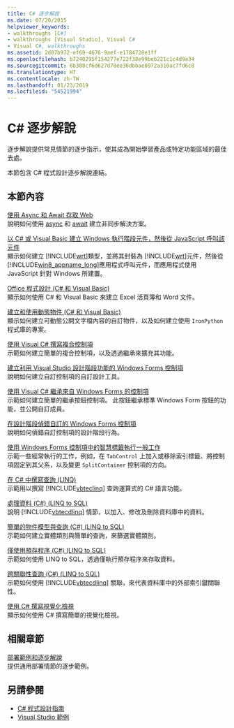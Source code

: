 ```yaml
---
title: C# 逐步解說
ms.date: 07/20/2015
helpviewer_keywords:
- walkthroughs [C#]
- walkthroughs [Visual Studio], Visual C#
- Visual C#, walkthroughs
ms.assetid: 2d07b972-ef69-4676-9aef-e1784728e1ff
ms.openlocfilehash: b7240295f154277e722f38e99beb221c1c4d9a34
ms.sourcegitcommit: 6b308cf6d627d78ee36dbbae8972a310ac7fd6c8
ms.translationtype: HT
ms.contentlocale: zh-TW
ms.lasthandoff: 01/23/2019
ms.locfileid: "54521994"
---
```

# <a name="c-walkthroughs"></a>C# 逐步解說
逐步解說提供常見情節的逐步指示，使其成為開始學習產品或特定功能區域的最佳去處。  
  
 本節包含 C# 程式設計逐步解說連結。  
  
## <a name="in-this-section"></a>本節內容  

 [使用 Async 和 Await 存取 Web](./programming-guide/concepts/async/walkthrough-accessing-the-web-by-using-async-and-await.md)  
 說明如何使用 [async](../csharp/language-reference/keywords/async.md) 和 [await](../csharp/language-reference/keywords/await.md) 建立非同步解決方案。  
  
 [以 C# 或 Visual Basic 建立 Windows 執行階段元件，然後從 JavaScript 呼叫該元件](/windows/uwp/winrt-components/walkthrough-creating-a-simple-windows-runtime-component-and-calling-it-from-javascript)  
 顯示如何建立 [!INCLUDE[wrt](~/includes/wrt-md.md)]類型，並將其封裝為 [!INCLUDE[wrt](~/includes/wrt-md.md)]元件，然後從 [!INCLUDE[win8_appname_long](~/includes/win8-appname-long-md.md)]應用程式呼叫元件，而應用程式使用 JavaScript 針對 Windows 所建置。  
  
 [Office 程式設計 (C# 和 Visual Basic)](../csharp/programming-guide/interop/walkthrough-office-programming.md)  
 顯示如何使用 C# 和 Visual Basic 來建立 Excel 活頁簿和 Word 文件。  
  
 [建立和使用動態物件 (C# 和 Visual Basic)](../csharp/programming-guide/types/walkthrough-creating-and-using-dynamic-objects.md)  
 顯示如何建立可動態公開文字檔內容的自訂物件，以及如何建立使用 `IronPython` 程式庫的專案。  
   
 [使用 Visual C# 撰寫複合控制項](../../docs/framework/winforms/controls/walkthrough-authoring-a-composite-control-with-visual-csharp.md)  
 示範如何建立簡單的複合控制項，以及透過繼承來擴充其功能。  
  
 [建立利用 Visual Studio 設計階段功能的 Windows Forms 控制項](../../docs/framework/winforms/controls/creating-a-wf-control-design-time-features.md)  
 說明如何建立自訂控制項的自訂設計工具。  
  
 [使用 Visual C# 繼承來自 Windows Forms 的控制項](../../docs/framework/winforms/controls/walkthrough-inheriting-from-a-windows-forms-control-with-visual-csharp.md)  
 示範如何建立簡單的繼承按鈕控制項。 此按鈕繼承標準 Windows Form 按鈕的功能，並公開自訂成員。  
  
 [在設計階段偵錯自訂的 Windows Forms 控制項](../../docs/framework/winforms/controls/walkthrough-debugging-custom-windows-forms-controls-at-design-time.md)  
 說明如何偵錯自訂控制項的設計階段行為。

 [使用 Windows Forms 控制項中的智慧標籤執行一般工作](../../docs/framework/winforms/controls/performing-common-tasks-using-smart-tags-on-wf-controls.md)  
 示範一些經常執行的工作，例如，在 `TabControl` 上加入或移除索引標籤、將控制項固定到其父系，以及變更 `SplitContainer` 控制項的方向。  
  
 [在 C# 中撰寫查詢 (LINQ)](../csharp/programming-guide/concepts/linq/walkthrough-writing-queries-linq.md)  
 示範用以撰寫 [!INCLUDE[vbteclinq](~/includes/vbteclinq-md.md)] 查詢運算式的 C# 語言功能。  
  
 [處理資料 (C#) (LINQ to SQL)](../framework/data/adonet/sql/linq/walkthrough-manipulating-data-csharp.md)  
 說明 [!INCLUDE[vbtecdlinq](~/includes/vbtecdlinq-md.md)] 情節，以加入、修改及刪除資料庫中的資料。  
  
 [簡單的物件模型與查詢 (C#) (LINQ to SQL)](../framework/data/adonet/sql/linq/walkthrough-simple-object-model-and-query-csharp.md)  
 示範如何建立實體類別與簡單的查詢，來篩選實體類別。  
  
 [僅使用預存程序 (C#) (LINQ to SQL)](../framework/data/adonet/sql/linq/walkthrough-using-only-stored-procedures-csharp.md)  
 示範如何使用 LINQ to SQL，透過僅執行預存程序來存取資料。  
  
 [跨關聯性查詢 (C#) (LINQ to SQL)](../framework/data/adonet/sql/linq/walkthrough-querying-across-relationships-csharp.md)  
 示範如何使用 [!INCLUDE[vbtecdlinq](~/includes/vbtecdlinq-md.md)] 關聯，來代表資料庫中的外部索引鍵關聯性。  

 [使用 C# 撰寫視覺化檢視](/visualstudio/debugger/walkthrough-writing-a-visualizer-in-csharp)  
 顯示如何使用 C# 撰寫簡單的視覺化檢視。  
  
## <a name="related-sections"></a>相關章節  
 [部署範例和逐步解說](/visualstudio/deployment/clickonce-deployment-samples-and-walkthroughs)  
 提供通用部署情節的逐步範例。  
  
## <a name="see-also"></a>另請參閱

- [C# 程式設計指南](../csharp/programming-guide/index.md)
- [Visual Studio 範例](/visualstudio/ide/visual-studio-samples)
